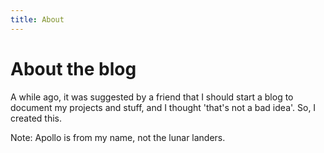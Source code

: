 ```yaml
---
title: About
---
```

# About the blog

A while ago, it was suggested by a friend that I should start a blog to document my projects and stuff, and I thought 'that's not a bad idea'. So, I created this.

Note: Apollo is from my name, not the lunar landers.
